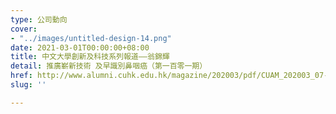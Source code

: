 ```yaml
---
type: 公司動向
cover:
- "../images/untitled-design-14.png"
date: 2021-03-01T00:00:00+08:00
title: 中文大學創新及科技系列報道——翁錦輝
detail: 推廣嶄新技術 及早識別鼻咽癌（第一百零一期）
href: http://www.alumni.cuhk.edu.hk/magazine/202003/pdf/CUAM_202003_07-09.pdf
slug: ''

---
```

